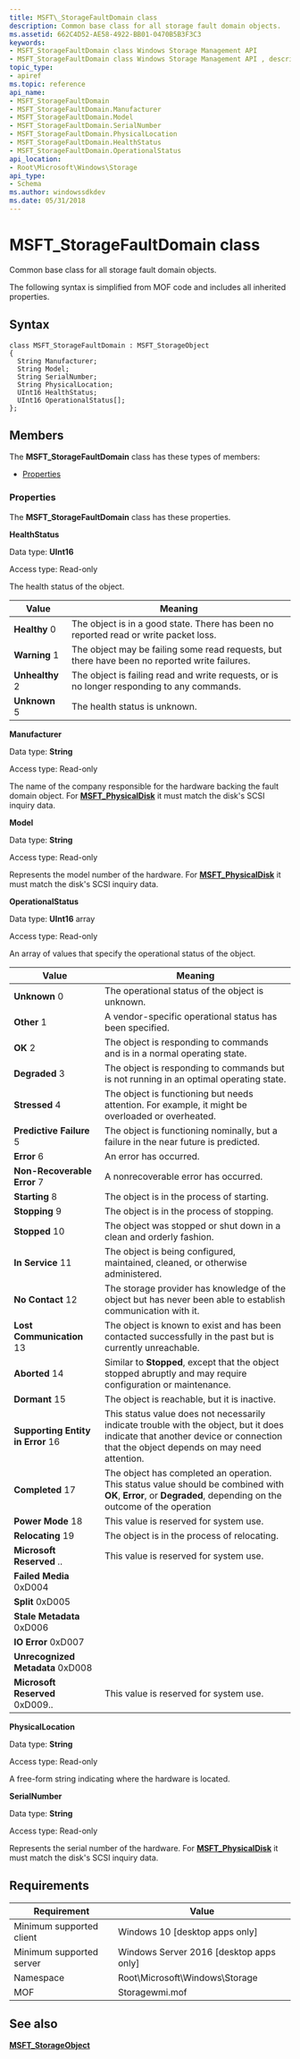 ```yaml
---
title: MSFT\_StorageFaultDomain class
description: Common base class for all storage fault domain objects.
ms.assetid: 662C4D52-AE58-4922-BB01-0470B5B3F3C3
keywords:
- MSFT_StorageFaultDomain class Windows Storage Management API
- MSFT_StorageFaultDomain class Windows Storage Management API , described
topic_type:
- apiref
ms.topic: reference
api_name:
- MSFT_StorageFaultDomain
- MSFT_StorageFaultDomain.Manufacturer
- MSFT_StorageFaultDomain.Model
- MSFT_StorageFaultDomain.SerialNumber
- MSFT_StorageFaultDomain.PhysicalLocation
- MSFT_StorageFaultDomain.HealthStatus
- MSFT_StorageFaultDomain.OperationalStatus
api_location:
- Root\Microsoft\Windows\Storage
api_type:
- Schema
ms.author: windowssdkdev
ms.date: 05/31/2018
---
```


# MSFT\_StorageFaultDomain class

Common base class for all storage fault domain objects.

The following syntax is simplified from MOF code and includes all inherited properties.

## Syntax

``` syntax
class MSFT_StorageFaultDomain : MSFT_StorageObject
{
  String Manufacturer;
  String Model;
  String SerialNumber;
  String PhysicalLocation;
  UInt16 HealthStatus;
  UInt16 OperationalStatus[];
};
```

## Members

The **MSFT\_StorageFaultDomain** class has these types of members:

-   [Properties](#properties)

### Properties

The **MSFT\_StorageFaultDomain** class has these properties.

 

**HealthStatus**
   

Data type: **UInt16**
 

Access type: Read-only
 

The health status of the object.



| Value                                                                                                                                                                                                                               | Meaning                                                                                                  |
|-------------------------------------------------------------------------------------------------------------------------------------------------------------------------------------------------------------------------------------|----------------------------------------------------------------------------------------------------------|
|  **Healthy** 0          | The object is in a good state. There has been no reported read or write packet loss.          |
|  **Warning** 1          | The object may be failing some read requests, but there have been no reported write failures. |
|  **Unhealthy** 2  | The object is failing read and write requests, or is no longer responding to any commands.    |
|  **Unknown** 5          | The health status is unknown.                                                                 |



 

 

**Manufacturer**
   

Data type: **String**
 

Access type: Read-only
 

The name of the company responsible for the hardware backing the fault domain object. For [**MSFT\_PhysicalDisk**](msft-physicaldisk.md) it must match the disk's SCSI inquiry data.

 

**Model**
   

Data type: **String**
 

Access type: Read-only
 

Represents the model number of the hardware. For [**MSFT\_PhysicalDisk**](msft-physicaldisk.md) it must match the disk's SCSI inquiry data.

 

**OperationalStatus**
   

Data type: **UInt16** array
 

Access type: Read-only
 

An array of values that specify the operational status of the object.



| Value                                                                                                                                                                                                                                                                                                    | Meaning                                                                                                                                                                                   |
|----------------------------------------------------------------------------------------------------------------------------------------------------------------------------------------------------------------------------------------------------------------------------------------------------------|-------------------------------------------------------------------------------------------------------------------------------------------------------------------------------------------|
|  **Unknown** 0                                                                               | The operational status of the object is unknown.                                                                                                                               |
|  **Other** 1                                                                                       | A vendor-specific operational status has been specified.                                                                                                                       |
|  **OK** 2                                                                                                                        | The object is responding to commands and is in a normal operating state.                                                                                                       |
|  **Degraded** 3                                                                           | The object is responding to commands but is not running in an optimal operating state.                                                                                         |
|  **Stressed** 4                                                                           | The object is functioning but needs attention. For example, it might be overloaded or overheated.                                                                              |
|  **Predictive Failure** 5                                   | The object is functioning nominally, but a failure in the near future is predicted.                                                                                            |
|  **Error** 6                                                                                       | An error has occurred.                                                                                                                                                         |
|  **Non-Recoverable Error** 7                       | A nonrecoverable error has occurred.                                                                                                                                           |
|  **Starting** 8                                                                           | The object is in the process of starting.                                                                                                                                      |
|  **Stopping** 9                                                                           | The object is in the process of stopping.                                                                                                                                      |
|  **Stopped** 10                                                                              | The object was stopped or shut down in a clean and orderly fashion.                                                                                                            |
|  **In Service** 11                                                                  | The object is being configured, maintained, cleaned, or otherwise administered.                                                                                                |
|  **No Contact** 12                                                                  | The storage provider has knowledge of the object but has never been able to establish communication with it.                                                                   |
|  **Lost Communication** 13                                  | The object is known to exist and has been contacted successfully in the past but is currently unreachable.                                                                     |
|  **Aborted** 14                                                                              | Similar to **Stopped**, except that the object stopped abruptly and may require configuration or maintenance.                                                                  |
|  **Dormant** 15                                                                              | The object is reachable, but it is inactive.                                                                                                                                   |
|  **Supporting Entity in Error** 16  | This status value does not necessarily indicate trouble with the object, but it does indicate that another device or connection that the object depends on may need attention. |
|  **Completed** 17                                                                      | The object has completed an operation. This status value should be combined with **OK**, **Error**, or **Degraded**, depending on the outcome of the operation                 |
|  **Power Mode** 18                                                                  | This value is reserved for system use.                                                                                                                                         |
|  **Relocating** 19                                                                  | The object is in the process of relocating.                                                                                                                                    |
|  **Microsoft Reserved** ..                                  | This value is reserved for system use.                                                                                                                                         |
|  **Failed Media** 0xD004                                                      |                                                                                                                                                                                           |
|  **Split** 0xD005                                                                                  |                                                                                                                                                                                           |
|  **Stale Metadata** 0xD006                                              |                                                                                                                                                                                           |
|  **IO Error** 0xD007                                                                      |                                                                                                                                                                                           |
|  **Unrecognized Metadata** 0xD008                  |                                                                                                                                                                                           |
|  **Microsoft Reserved** 0xD009..                            | This value is reserved for system use.                                                                                                                                         |



 

 

**PhysicalLocation**
   

Data type: **String**
 

Access type: Read-only
 

A free-form string indicating where the hardware is located.

 

**SerialNumber**
   

Data type: **String**
 

Access type: Read-only
 

Represents the serial number of the hardware. For [**MSFT\_PhysicalDisk**](msft-physicaldisk.md) it must match the disk's SCSI inquiry data.

 

## Requirements



| Requirement | Value |
|-------------------------------------|-------------------------------------------------------------------------------------------|
| Minimum supported client | Windows 10 \[desktop apps only\]                                               |
| Minimum supported server | Windows Server 2016 \[desktop apps only\]                                      |
| Namespace                | Root\\Microsoft\\Windows\\Storage                                              |
| MOF                      |  Storagewmi.mof  |



## See also

 

[**MSFT\_StorageObject**](msft-storageobject.md)
 

 

 





